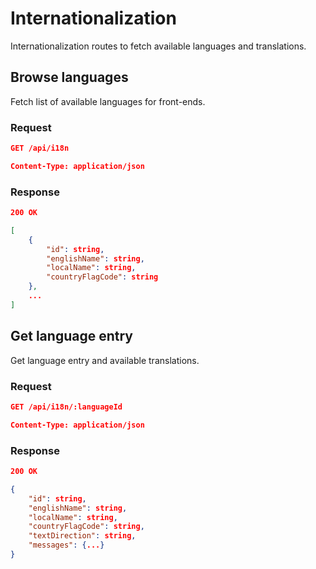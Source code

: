 # Internationalization

Internationalization routes to fetch available languages and translations.

## Browse languages

Fetch list of available languages for front-ends.

### Request

```json
GET /api/i18n

Content-Type: application/json
```

### Response

```json
200 OK

[
    {
        "id": string,
        "englishName": string,
        "localName": string,
        "countryFlagCode": string
    },
    ...
]
```

## Get language entry

Get language entry and available translations.

### Request

```json
GET /api/i18n/:languageId

Content-Type: application/json
```

### Response

```json
200 OK

{
    "id": string,
    "englishName": string,
    "localName": string,
    "countryFlagCode": string,
    "textDirection": string,
    "messages": {...}
}
```
